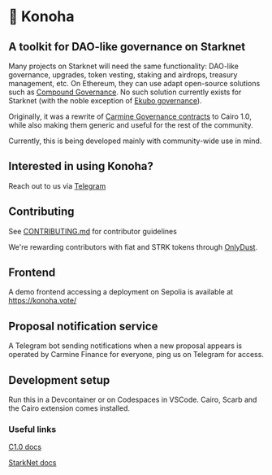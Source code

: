 # 🏡 Konoha
## A toolkit for DAO-like governance on Starknet

Many projects on Starknet will need the same functionality: DAO-like governance, upgrades, token vesting, staking and airdrops,  treasury management, etc. On Ethereum, they can use adapt open-source solutions such as [Compound Governance](https://github.com/compound-finance/compound-protocol/tree/master/contracts/Governance). No such solution currently exists for Starknet (with the noble exception of [Ekubo governance](https://github.com/EkuboProtocol/governance/tree/main/src)).

Originally, it was a rewrite of [Carmine Governance contracts](https://github.com/CarmineOptions/carmine-protocol/tree/master/contracts/governance) to Cairo 1.0, while also making them generic and useful for the rest of the community.

Currently, this is being developed mainly with community-wide use in mind.

## Interested in using Konoha?

Reach out to us via [Telegram](https://t.me/+_BpaFo4iarszZmQ0)

## Contributing

See [CONTRIBUTING.md](CONTRIBUTING.md) for contributor guidelines

We're rewarding contributors with fiat and STRK tokens through [OnlyDust](https://app.onlydust.com/p/carmine-options-amm).

## Frontend

A demo frontend accessing a deployment on Sepolia is available at https://konoha.vote/

## Proposal notification service

A Telegram bot sending notifications when a new proposal appears is operated by Carmine Finance for everyone, ping us on Telegram for access.

## Development setup

Run this in a Devcontainer or on Codespaces in VSCode. Cairo, Scarb and the Cairo extension comes installed.

### Useful links

[C1.0 docs](https://cairo-lang.org/docs/v1.0/index.html)

[StarkNet docs](https://docs.starknet.io/documentation/)
